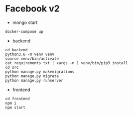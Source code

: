 # Facebook v2
* mongo start
```shell script
docker-compose up
```
* backend
```shell script
cd backend
python3.6 -m venv venv
source venv/bin/activate
cat requirements.txt | xargs -n 1 venv/bin/pip3 install
cd src
python manage.py makemigrations
python manage.py migrate
python manage.py runserver
```
* frontend
```shell script
cd frontend
npm i
npm start
```
